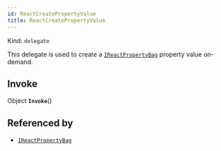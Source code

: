```yaml
---
id: ReactCreatePropertyValue
title: ReactCreatePropertyValue
---
```


Kind: `delegate`

This delegate is used to create a [`IReactPropertyBag`](IReactPropertyBag) property value on-demand.

## Invoke
Object **`Invoke`**()





## Referenced by
- [`IReactPropertyBag`](IReactPropertyBag)
